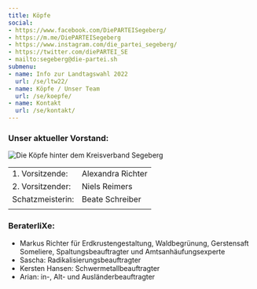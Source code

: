 ```yaml
---
title: Köpfe
social:
- https://www.facebook.com/DiePARTEISegeberg/
- https://m.me/DiePARTEISegeberg
- https://www.instagram.com/die_partei_segeberg/
- https://twitter.com/diePARTEI_SE
- mailto:segeberg@die-partei.sh
submenu:
- name: Info zur Landtagswahl 2022
  url: /se/ltw22/
- name: Köpfe / Unser Team
  url: /se/koepfe/
- name: Kontakt
  url: /se/kontakt/
---
```


### Unser aktueller Vorstand:

![Die Köpfe hinter dem Kreisverband Segeberg](/se/koepfe.jpg "Die Köpfe hinter dem Kreisverband Segeberg")

|                      |                               |
|----------------------|-------------------------------|
| 1\. Vorsitzende:     | Alexandra Richter             |
| 2\. Vorsitzender:    | Niels Reimers                 |
| Schatzmeisterin:     | Beate Schreiber               |
|                      |                               |

### BeraterliXe:

* Markus Richter für Erdkrustengestaltung, Waldbegrünung, Gerstensaft Someliere, Spaltungsbeauftragter und Amtsanhäufungsexperte
* Sascha: Radikalisierungsbeauftragter
* Kersten Hansen: Schwermetallbeauftragter 
* Arian: in-, Alt- und Ausländerbeauftragter
